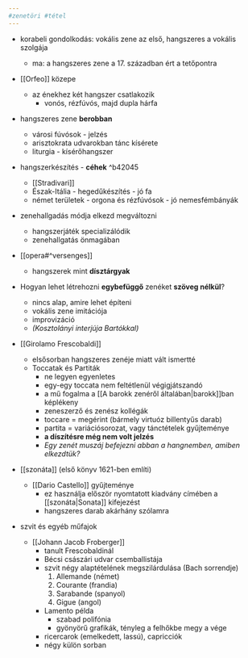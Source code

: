 ```yaml
---
#zenetöri #tétel
---
```


- korabeli gondolkodás: vokális zene az első, hangszeres a vokális szolgája
	- ma: a hangszeres zene a 17. században ért a tetőpontra

- [[Orfeo]] közepe
	- az énekhez két hangszer csatlakozik
		- vonós, rézfúvós, majd dupla hárfa 
- hangszeres zene **berobban**
	- városi fúvósok - jelzés
	- arisztokrata udvarokban tánc kísérete
	- liturgia - kísérőhangszer
- hangszerkészítés - **céhek** ^b42045
	- [[Stradivari]]
	- Észak-Itália - hegedűkészítés - jó fa
	- német területek - orgona és rézfúvósok - jó nemesfémbányák
- zenehallgadás módja elkezd megváltozni
	- hangszerjáték specializálódik
	- zenehallgatás önmagában
- [[opera#^versenges]]
	- hangszerek mint **dísztárgyak**
- Hogyan lehet létrehozni **egybefüggő** zenéket **szöveg nélkül**?
	- nincs alap, amire lehet építeni
	- vokális zene imitációja
	- improvizáció
	- *(Kosztolányi interjúja Bartókkal)*
- [[Girolamo Frescobaldi]]
	- elsősorban hangszeres zenéje miatt vált ismertté
	- Toccatak és Partiták
		- ne legyen egyenletes
		- egy-egy toccata nem feltétlenül végigjátszandó
		- a mű fogalma a [[A barokk zenéről általában|barokk]]ban képlékeny
		- zeneszerző és zenész kollégák
		- toccare = megérint (bármely virtuóz billentyűs darab)
		- partita = variációsorozat, vagy tánctételek gyűjteménye
		- **a díszítésre még nem volt jelzés**
		- *Egy zenét muszáj befejezni abban a hangnemben, amiben elkezdtük?*
- [[szonáta]] (első könyv 1621-ben említi)
	- [[Dario Castello]] gyűjteménye
		- ez használja először nyomtatott kiadvány címében a [[szonáta|Sonata]] kifejezést
		- hangszeres darab akárhány szólamra
- szvit és egyéb műfajok
	- [[Johann Jacob Froberger]]
		- tanult Frescobaldinál
		- Bécsi császári udvar csemballistája
		- szvit négy alaptételének megszilárdulása (Bach sorrendje)
			1. Allemande (német)
			2. Courante (frandia)
			3. Sarabande (spanyol)
			4. Gigue (angol)
		- Lamento példa
			- szabad polifónia
			- gyönyörű grafikák, tényleg a felhőkbe megy a vége
		- ricercarok (emelkedett, lassú), capricciók
		- négy külön sorban

